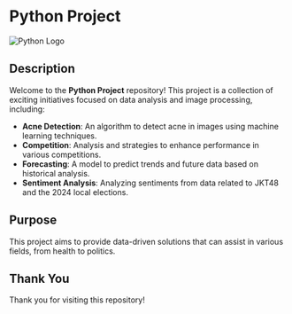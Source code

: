 # Python Project

![Python Logo](https://upload.wikimedia.org/wikipedia/commons/c/c3/Python-logo-notext.svg)
## Description
Welcome to the **Python Project** repository! This project is a collection of exciting initiatives focused on data analysis and image processing, including:

- **Acne Detection**: An algorithm to detect acne in images using machine learning techniques.
- **Competition**: Analysis and strategies to enhance performance in various competitions.
- **Forecasting**: A model to predict trends and future data based on historical analysis.
- **Sentiment Analysis**: Analyzing sentiments from data related to JKT48 and the 2024 local elections.

## Purpose
This project aims to provide data-driven solutions that can assist in various fields, from health to politics.

## Thank You
Thank you for visiting this repository!

